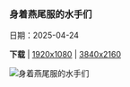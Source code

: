 ### 身着燕尾服的水手们

日期：2025-04-24

**下载**  |  [1920x1080](https://cn.bing.com/th?id=OHR.MagellanicPenguin_ZH-CN3177950090_1920x1080.jpg)  |  [3840x2160](https://cn.bing.com/th?id=OHR.MagellanicPenguin_ZH-CN3177950090_UHD.jpg)

![身着燕尾服的水手们](https://cn.bing.com/th?id=OHR.MagellanicPenguin_ZH-CN3177950090_1920x1080.jpg "麦哲伦企鹅, 志愿者角, 福克兰群岛 (© imageBROKER/Matthias Graben/Getty Images)")

